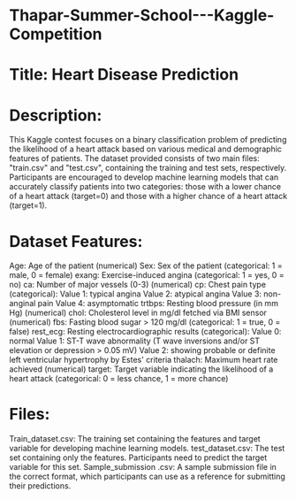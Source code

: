 # Thapar-Summer-School---Kaggle-Competition

# Title: Heart Disease Prediction
# Description:
This Kaggle contest focuses on a binary classification problem of predicting the likelihood of a heart attack based on various medical and demographic features of patients. The dataset provided consists of two main files: "train.csv" and "test.csv", containing the training and test sets, respectively. Participants are encouraged to develop machine learning models that can accurately classify patients into two categories: those with a lower chance of a heart attack (target=0) and those with a higher chance of a heart attack (target=1).

# Dataset Features:
Age: Age of the patient (numerical)
Sex: Sex of the patient (categorical: 1 = male, 0 = female)
exang: Exercise-induced angina (categorical: 1 = yes, 0 = no)
ca: Number of major vessels (0-3) (numerical)
cp: Chest pain type (categorical):
Value 1: typical angina
Value 2: atypical angina
Value 3: non-anginal pain
Value 4: asymptomatic
trtbps: Resting blood pressure (in mm Hg) (numerical)
chol: Cholesterol level in mg/dl fetched via BMI sensor (numerical)
fbs: Fasting blood sugar > 120 mg/dl (categorical: 1 = true, 0 = false)
rest_ecg: Resting electrocardiographic results (categorical):
Value 0: normal
Value 1: ST-T wave abnormality (T wave inversions and/or ST elevation or depression > 0.05 mV)
Value 2: showing probable or definite left ventricular hypertrophy by Estes' criteria
thalach: Maximum heart rate achieved (numerical)
target: Target variable indicating the likelihood of a heart attack (categorical: 0 = less chance, 1 = more chance)

# Files:
Train_dataset.csv: The training set containing the features and target variable for developing machine learning models.
test_dataset.csv: The test set containing only the features. Participants need to predict the target variable for this set.
Sample_submission .csv: A sample submission file in the correct format, which participants can use as a reference for submitting their predictions.
